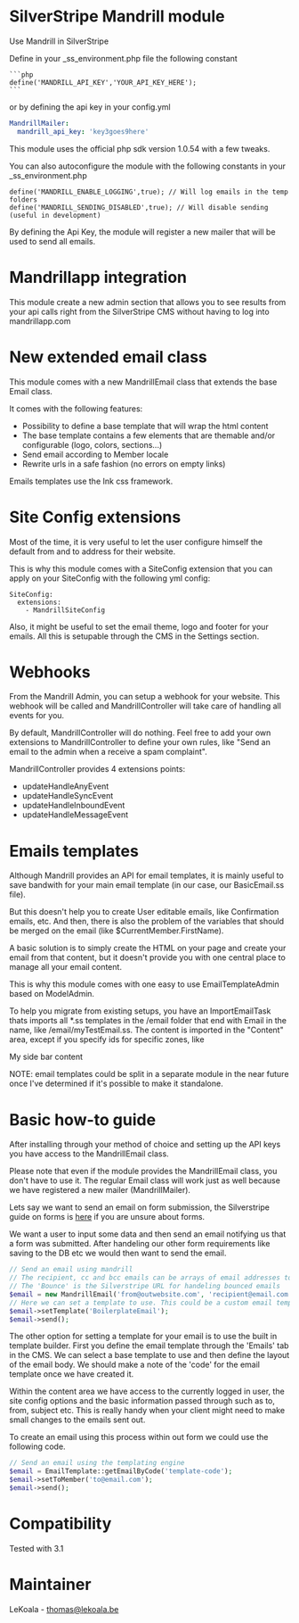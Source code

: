 SilverStripe Mandrill module
==================
Use Mandrill in SilverStripe

Define in your _ss_environment.php file the following constant

    ```php
	define('MANDRILL_API_KEY','YOUR_API_KEY_HERE');
    ```

or by defining the api key in your config.yml

   ```yaml
   MandrillMailer:
     mandrill_api_key: 'key3goes9here'
   ```

This module uses the official php sdk version 1.0.54 with a few tweaks.

You can also autoconfigure the module with the following constants in your _ss_environment.php

	define('MANDRILL_ENABLE_LOGGING',true); // Will log emails in the temp folders
	define('MANDRILL_SENDING_DISABLED',true); // Will disable sending (useful in development)

By defining the Api Key, the module will register a new mailer that will be used to send all emails.

Mandrillapp integration
==================

This module create a new admin section that allows you to see results from
your api calls right from the SilverStripe CMS without having to log into
mandrillapp.com


New extended email class
==================

This module comes with a new MandrillEmail class that extends the base Email class.

It comes with the following features:
- Possibility to define a base template that will wrap the html content
- The base template contains a few elements that are themable and/or configurable (logo, colors, sections...)
- Send email according to Member locale
- Rewrite urls in a safe fashion (no errors on empty links)

Emails templates use the Ink css framework.

Site Config extensions
==================

Most of the time, it is very useful to let the user configure himself the default
from and to address for their website.

This is why this module comes with a SiteConfig extension that you can
apply on your SiteConfig with the following yml config:

	SiteConfig:
	  extensions:
		- MandrillSiteConfig

Also, it might be useful to set the email theme, logo and footer for your emails.
All this is setupable through the CMS in the Settings section.

Webhooks
==================

From the Mandrill Admin, you can setup a webhook for your website. This webhook
will be called and MandrillController will take care of handling all events
for you.

By default, MandrillController will do nothing. Feel free to add your own
extensions to MandrillController to define your own rules, like "Send an
email to the admin when a receive a spam complaint".

MandrillController provides 4 extensions points:
- updateHandleAnyEvent
- updateHandleSyncEvent
- updateHandleInboundEvent
- updateHandleMessageEvent

Emails templates
==================

Although Mandrill provides an API for email templates, it is mainly useful to save
bandwith for your main email template (in our case, our BasicEmail.ss file).

But this doesn't help you to create User editable emails, like Confirmation emails, etc.
And then, there is also the problem of the variables that should be merged on the email (like $CurrentMember.FirstName).

A basic solution is to simply create the HTML on your page and create your email from that content, but it doesn't
provide you with one central place to manage all your email content.

This is why this module comes with one easy to use EmailTemplateAdmin based on ModelAdmin.

To help you migrate from existing setups, you have an ImportEmailTask thats imports all *.ss templates in the /email folder that
end with Email in the name, like /email/myTestEmail.ss.
The content is imported in the "Content" area, except if you specify ids for specific zones, like <div id="SideBar">My side bar content</div>

NOTE: email templates could be split in a separate module in the near future once I've
determined if it's possible to make it standalone.

Basic how-to guide
==================

After installing through your method of choice and setting up the API keys you have access to the MandrillEmail class.

Please note that even if the module provides the MandrillEmail class, you don't have to use it. The regular Email class will work
just as well because we have registered a new mailer (MandrillMailer).

Lets say we want to send an email on form submission, the Silverstripe guide on forms is [here](https://docs.silverstripe.org/en/3.1/developer_guides/forms/introduction/) if you are unsure about forms.

We want a user to input some data and then send an email notifying us that a form was submitted. After handeling our other form requirements like saving to the DB
etc we would then want to send the email.

```php
// Send an email using mandrill
// The recipient, cc and bcc emails can be arrays of email addresses to include.
// The 'Bounce' is the Silverstripe URL for handeling bounced emails
$email = new MandrillEmail('from@outwebsite.com', 'recipient@email.com', 'Our Subject', 'The body of the email', 'BounceURL', 'AnyCCEmails@email.com', 'AnyBCCEmails@email.com');
// Here we can set a template to use. This could be a custom email template you design or one of the included templates.
$email->setTemplate('BoilerplateEmail');
$email->send();
```

The other option for setting a template for your email is to use the built in template builder. First you define the email template through the 'Emails' tab in the CMS. We can select a base template to use and then define the layout of the email body. We should make a note of the 'code' for the email template once we have created it.

Within the content area we have access to the currently logged in user, the site config options and the basic information passed through such as to, from, subject etc. This is really handy when your client might need to make small changes to the emails sent out.

To create an email using this process within out form we could use the following code.

```php
// Send an email using the templating engine
$email = EmailTemplate::getEmailByCode('template-code');
$email->setToMember('to@email.com');
$email->send();
```

Compatibility
==================
Tested with 3.1

Maintainer
==================
LeKoala - thomas@lekoala.be